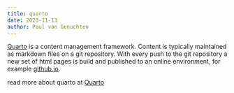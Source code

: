 ```yaml
---
title: quarto
date: 2023-11-13
author: Paul van Genuchten
---
```


[Quarto](https://quarto.org) is a content management framework. Content is typically maintained as markdown files on a git repository. With every push to the git repository a new set of html pages is build and published to an online environment, for example [github.io](https://pages.github.com/).

read more about quarto at [Quarto](https://quarto.org)